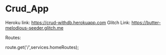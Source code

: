 # Crud_App

Heroku link: https://crud-withdb.herokuapp.com
Glitch Link: https://butter-melodious-seeder.glitch.me

Routes:

route.get('/',services.homeRoutes);  
